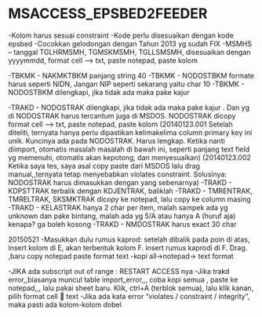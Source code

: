 # MSACCESS_EPSBED2FEEDER

-Kolom harus sesuai constraint
-Kode perlu disesuaikan dengan kode epsbed
-Cocokkan gelodongan dengan Tahun 2013 yg sudah FIX
-MSMHS – tanggal TGLHRMSMH, TGMSKMSMH, TGLLSMSMH,  disesuaikan dengan yyyymmdd, format cell --> txt, paste notepad, paste kolom

-TBKMK - NAKMKTBKM panjang string 40
-TBKMK - NODOSTBKM formate harus seperti NIDN, Jangan NIP seperti sekarang yaitu char 10
-TBKMK - NODOSTBKM  dilengkapi, jika tidak ada maka pake kajur

-TRAKD - NODOSTRAK dilengkapi, jika tidak ada maka pake kajur . Dan yg di NODOSTRAK harus tercantum juga di MSDOS. NODOSTRAK dicopy format cell --> txt, paste notepad, paste kolom
(20140123.001 Setelah diteliti, ternyata hanya perlu dipastikan kelimakelima column primary key ini unik. Kuncinya ada pada NODOSTRAK. Harus lengkap. Ketika nanti diimport, otomatis masalah masalah di bawah ini, seperti panjang text field yg memenuhi, otomatis akan kepotong, dan menyesuaikan)
(20140123.002 Ketika saya tes, saya asal copy paste dari MSDOS lalu drag manual,,ternyata tetap menyebabkan violates constraint. Solusinya: NODOSTRAK harus dimasukkan dengan yang sebenarnya)
-TRAKD - KDPSTTRAK terbalik dengan KDJENTRAK, baliklah
-TRAKD - TMRENTRAK, TMRELTRAK, SKSMKTRAK dicopy ke notepad, lalu copy ke column masing
-TRAKD - KELASTRAK hanya 2 char per item, malah sampek ada yg unknown dan pake bintang, malah ada yg 5/A atau hanya A (huruf aja) kenapa? ga boleh kosong
-TRAKD - NMDOSTRAK harus exact 30 char

20150521
-Masukkan dulu rumus kaprod: setelah dibalik pada poin di atas, insert kolom di E, akan terbentuk kolom F. insert rumus kaprodi di F. Drag.  ,baru copy notepad paste format text
-kopi all->notepad-> text format


-JIKA ada subscript out of range : RESTART ACCESS nya
-Jika trakd error,,biasanya muncul table import_error,,, coba kopi semua , paste ke notepad,,, lalu pakai sheet baru. Klik, ctrl+A (terblok semua), lalu klik kanan, pilih format cell  text
-Jika ada kata error “violates / constraint / integrity”, maka pasti ada kolom-kolom dobel

